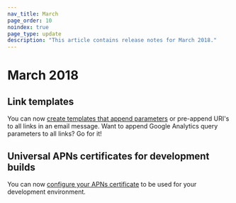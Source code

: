 ```yaml
---
nav_title: March
page_order: 10
noindex: true
page_type: update
description: "This article contains release notes for March 2018."
---
```


# March 2018

## Link templates

You can now [create templates that append parameters][91] or pre-append URI's to all links in an email message. Want to append Google Analytics query parameters to all links? Go for it!

## Universal APNs certificates for development builds

You can now [configure your APNs certificate][90] to be used for your development environment.

[90]: {{site.baseurl}}/developer_guide/platform_integration_guides/ios/push_notifications/troubleshooting/#step-1-configuring-the-push-certificate-and-provisioning-profile
[91]: {{site.baseurl}}/user_guide/message_building_by_channel/email/link_templates/#link-templates
